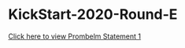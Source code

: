 # KickStart-2020-Round-E


[Click here to view Prombelm Statement 1 ](https://codingcompetitions.withgoogle.com/kickstart/round/000000000019ff47/00000000003bf4ed)

